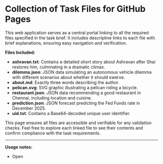 # Collection of Task Files for GitHub Pages

This web application serves as a central portal linking to all the required files specified in the task brief. It includes descriptive links to each file with brief explanations, ensuring easy navigation and verification.

**Files Included:**

- **ashravan.txt**: Contains a detailed short story about Ashravan after Shai restores him, culminating in a dramatic climax.
- **dilemma.json**: JSON data simulating an autonomous vehicle dilemma with different scenarios about whether it should swerve.
- **about.md**: Exactly three words describing the author.
- **pelican.svg**: SVG graphic illustrating a pelican riding a bicycle.
- **restaurant.json**: JSON data recommending a good restaurant in Chennai, including location and cuisine.
- **prediction.json**: JSON forecast predicting the Fed Funds rate in December 2025.
- **uid.txt**: Contains a Base64-decoded unique user identifier.

This page ensures all files are accessible and verifiable for any validation checks. Feel free to explore each linked file to see their contents and confirm compliance with the task requirements.

---

**Usage notes:**
- Open 